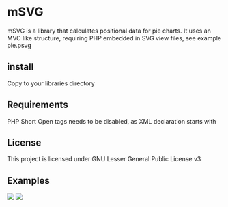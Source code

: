 mSVG
====
mSVG is a library that calculates positional data for pie charts. It uses an MVC like structure, requiring PHP embedded in SVG view files, see example pie.psvg

install
-------
Copy to your libraries directory

Requirements
------------
PHP Short Open tags needs to be disabled, as XML declaration starts with <? ?>

License
-------
This project is licensed under GNU Lesser General Public License v3

Examples
--------

<img src='http://grittytech.co.uk/projects/mSVG/examples/pie.php' />
<img src='http://grittytech.co.uk/projects/mSVG/examples/bar.php' />
